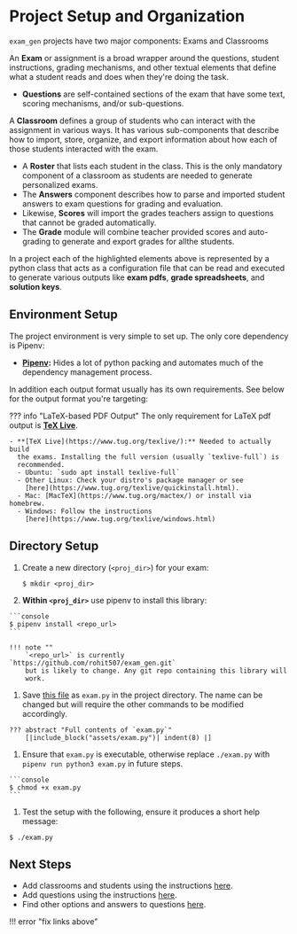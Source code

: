 # Project Setup and Organization

`exam_gen` projects have two major components: Exams and Classrooms

An **Exam** or assignment is a broad wrapper around the questions,
student instructions, grading mechanisms, and other textual elements that define
what a student reads and does when they're doing the task.

  - **Questions** are self-contained sections of the exam that have some text,
    scoring mechanisms, and/or sub-questions.

A **Classroom** defines a group of students who can interact with the assignment
in various ways. It has various sub-components that describe how to import, store,
organize, and export information about how each of those students interacted with
the exam.

  - A **Roster** that lists each student in the class. This is the only mandatory
    component of a classroom as students are needed to generate personalized exams.
  - The **Answers** component describes how to parse and imported student answers
    to exam questions for grading and evaluation.
  - Likewise, **Scores** will import the grades teachers assign to questions that
    cannot be graded automatically.
  - The **Grade** module will combine teacher provided scores and auto-grading
    to generate and export grades for allthe students.

In a project each of the highlighted elements above is represented by a python
class that acts as a configuration file that can be read and executed to
generate various outputs like **exam pdfs**, **grade spreadsheets**, and
**solution keys**.

## Environment Setup

The project environment is very simple to set up. The only core dependency is Pipenv:

  - **[Pipenv](https://pipenv.pypa.io):** Hides a lot of python packing and
    automates much of the dependency management process.

In addition each output format usually has its own requirements. See below
for the output format you're targeting:

??? info "LaTeX-based PDF Output"
    The only requirement for LaTeX pdf output is **[TeX Live](https://www.tug.org/texlive/)**.

    - **[TeX Live](https://www.tug.org/texlive/):** Needed to actually build
      the exams. Installing the full version (usually `texlive-full`) is
      recommended.
      - Ubuntu: `sudo apt install texlive-full`
      - Other Linux: Check your distro's package manager or see
        [here](https://www.tug.org/texlive/quickinstall.html).
      - Mac: [MacTeX](https://www.tug.org/mactex/) or install via homebrew.
      - Windows: Follow the instructions
        [here](https://www.tug.org/texlive/windows.html)

## Directory Setup

  1. Create a new directory (`<proj_dir>`) for your exam:

     ```console
     $ mkdir <proj_dir>
     ```

  1. **Within `<proj_dir>`** use pipenv to install this library:

    ```console
    $ pipenv install <repo_url>
    ```

    !!! note ""
        `<repo_url>` is currently `https://github.com/rohit507/exam_gen.git`
        but is likely to change. Any git repo containing this library will
        work.

  1. Save [this file](assets/exam.py) as `exam.py` in the project directory.
    The name can be changed but will require the other commands to be
    modified accordingly.

    ??? abstract "Full contents of `exam.py`"
        [|include_block("assets/exam.py")| indent(8) |]

  1. Ensure that `exam.py` is executable, otherwise replace `./exam.py` with
    `pipenv run python3 exam.py` in future steps.

    ```console
    $ chmod +x exam.py
    ```

  1. Test the setup with the following, ensure it produces a short help message:

   ```console
   $ ./exam.py
   ```

## Next Steps

  - Add classrooms and students using the instructions [here]().
  - Add questions using the instructions [here]().
  - Find other options and answers to questions [here](/quick_reference.html).

!!! error "fix links above"
